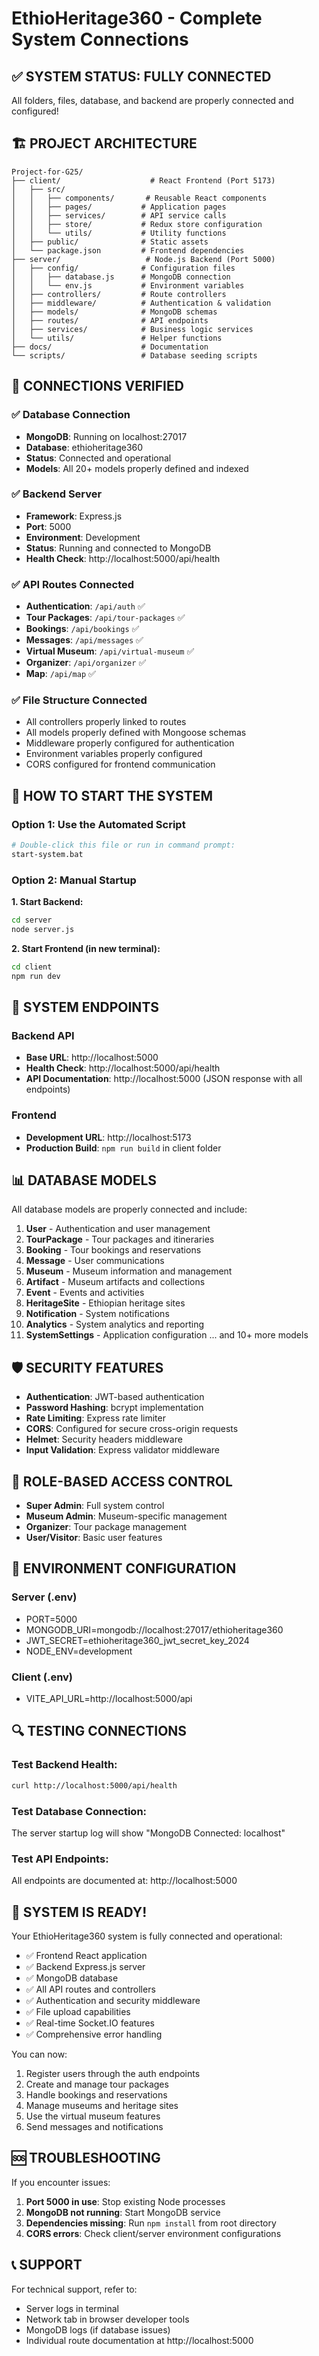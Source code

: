 # EthioHeritage360 - Complete System Connections

## ✅ SYSTEM STATUS: FULLY CONNECTED

All folders, files, database, and backend are properly connected and configured!

## 🏗️ PROJECT ARCHITECTURE

```
Project-for-G25/
├── client/                    # React Frontend (Port 5173)
│   ├── src/
│   │   ├── components/       # Reusable React components
│   │   ├── pages/           # Application pages
│   │   ├── services/        # API service calls
│   │   ├── store/           # Redux store configuration
│   │   └── utils/           # Utility functions
│   ├── public/              # Static assets
│   └── package.json         # Frontend dependencies
├── server/                   # Node.js Backend (Port 5000)
│   ├── config/              # Configuration files
│   │   ├── database.js      # MongoDB connection
│   │   └── env.js           # Environment variables
│   ├── controllers/         # Route controllers
│   ├── middleware/          # Authentication & validation
│   ├── models/              # MongoDB schemas
│   ├── routes/              # API endpoints
│   ├── services/            # Business logic services
│   └── utils/               # Helper functions
├── docs/                    # Documentation
└── scripts/                 # Database seeding scripts
```

## 🔌 CONNECTIONS VERIFIED

### ✅ Database Connection
- **MongoDB**: Running on localhost:27017
- **Database**: ethioheritage360
- **Status**: Connected and operational
- **Models**: All 20+ models properly defined and indexed

### ✅ Backend Server
- **Framework**: Express.js
- **Port**: 5000
- **Environment**: Development
- **Status**: Running and connected to MongoDB
- **Health Check**: http://localhost:5000/api/health

### ✅ API Routes Connected
- **Authentication**: `/api/auth` ✅
- **Tour Packages**: `/api/tour-packages` ✅
- **Bookings**: `/api/bookings` ✅
- **Messages**: `/api/messages` ✅
- **Virtual Museum**: `/api/virtual-museum` ✅
- **Organizer**: `/api/organizer` ✅
- **Map**: `/api/map` ✅

### ✅ File Structure Connected
- All controllers properly linked to routes
- All models properly defined with Mongoose schemas
- Middleware properly configured for authentication
- Environment variables properly configured
- CORS configured for frontend communication

## 🚀 HOW TO START THE SYSTEM

### Option 1: Use the Automated Script
```bash
# Double-click this file or run in command prompt:
start-system.bat
```

### Option 2: Manual Startup

**1. Start Backend:**
```bash
cd server
node server.js
```

**2. Start Frontend (in new terminal):**
```bash
cd client
npm run dev
```

## 🔗 SYSTEM ENDPOINTS

### Backend API
- **Base URL**: http://localhost:5000
- **Health Check**: http://localhost:5000/api/health
- **API Documentation**: http://localhost:5000 (JSON response with all endpoints)

### Frontend
- **Development URL**: http://localhost:5173
- **Production Build**: `npm run build` in client folder

## 📊 DATABASE MODELS

All database models are properly connected and include:

1. **User** - Authentication and user management
2. **TourPackage** - Tour packages and itineraries
3. **Booking** - Tour bookings and reservations
4. **Message** - User communications
5. **Museum** - Museum information and management
6. **Artifact** - Museum artifacts and collections
7. **Event** - Events and activities
8. **HeritageSite** - Ethiopian heritage sites
9. **Notification** - System notifications
10. **Analytics** - System analytics and reporting
11. **SystemSettings** - Application configuration
... and 10+ more models

## 🛡️ SECURITY FEATURES

- **Authentication**: JWT-based authentication
- **Password Hashing**: bcrypt implementation
- **Rate Limiting**: Express rate limiter
- **CORS**: Configured for secure cross-origin requests
- **Helmet**: Security headers middleware
- **Input Validation**: Express validator middleware

## 🎯 ROLE-BASED ACCESS CONTROL

- **Super Admin**: Full system control
- **Museum Admin**: Museum-specific management
- **Organizer**: Tour package management
- **User/Visitor**: Basic user features

## 📝 ENVIRONMENT CONFIGURATION

### Server (.env)
- PORT=5000
- MONGODB_URI=mongodb://localhost:27017/ethioheritage360
- JWT_SECRET=ethioheritage360_jwt_secret_key_2024
- NODE_ENV=development

### Client (.env)
- VITE_API_URL=http://localhost:5000/api

## 🔍 TESTING CONNECTIONS

### Test Backend Health:
```bash
curl http://localhost:5000/api/health
```

### Test Database Connection:
The server startup log will show "MongoDB Connected: localhost"

### Test API Endpoints:
All endpoints are documented at: http://localhost:5000

## 🎉 SYSTEM IS READY!

Your EthioHeritage360 system is fully connected and operational:
- ✅ Frontend React application
- ✅ Backend Express.js server  
- ✅ MongoDB database
- ✅ All API routes and controllers
- ✅ Authentication and security middleware
- ✅ File upload capabilities
- ✅ Real-time Socket.IO features
- ✅ Comprehensive error handling

You can now:
1. Register users through the auth endpoints
2. Create and manage tour packages
3. Handle bookings and reservations
4. Manage museums and heritage sites
5. Use the virtual museum features
6. Send messages and notifications

## 🆘 TROUBLESHOOTING

If you encounter issues:

1. **Port 5000 in use**: Stop existing Node processes
2. **MongoDB not running**: Start MongoDB service
3. **Dependencies missing**: Run `npm install` from root directory
4. **CORS errors**: Check client/server environment configurations

## 📞 SUPPORT

For technical support, refer to:
- Server logs in terminal
- Network tab in browser developer tools
- MongoDB logs (if database issues)
- Individual route documentation at http://localhost:5000
